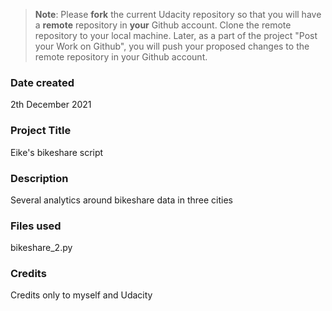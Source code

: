 >**Note**: Please **fork** the current Udacity repository so that you will have a **remote** repository in **your** Github account. Clone the remote repository to your local machine. Later, as a part of the project "Post your Work on Github", you will push your proposed changes to the remote repository in your Github account.

### Date created
2th December 2021

### Project Title
Eike's bikeshare script

### Description
Several analytics around bikeshare data in three cities

### Files used
bikeshare_2.py

### Credits
Credits only to myself and Udacity
